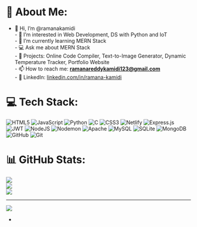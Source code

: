 # 💫 About Me:
- 👋 Hi, I’m @ramanakamidi  <br>- 👀 I’m interested in Web Development, DS with Python and IoT  <br>- 🌱 I’m currently learning MERN Stack <br> - 💻 Ask me about MERN Stack<br>- 🚀 Projects: Online Code Compiler, Text-to-Image Generator, Dynamic Temperature Tracker, Portfolio Website  <br>- 📫 How to reach me: **ramanareddykamidi123@gmail.com**  <br>- 💼 LinkedIn: [linkedin.com/in/ramana-kamidi](https://linkedin.com/in/ramana-kamidi)  <br>


# 💻 Tech Stack:
![HTML5](https://img.shields.io/badge/html5-%23E34F26.svg?style=for-the-badge&logo=html5&logoColor=white) ![JavaScript](https://img.shields.io/badge/javascript-%23323330.svg?style=for-the-badge&logo=javascript&logoColor=%23F7DF1E) ![Python](https://img.shields.io/badge/python-3670A0?style=for-the-badge&logo=python&logoColor=ffdd54) ![C](https://img.shields.io/badge/c-%2300599C.svg?style=for-the-badge&logo=c&logoColor=white) ![CSS3](https://img.shields.io/badge/css3-%231572B6.svg?style=for-the-badge&logo=css3&logoColor=white) ![Netlify](https://img.shields.io/badge/netlify-%23000000.svg?style=for-the-badge&logo=netlify&logoColor=#00C7B7) ![Express.js](https://img.shields.io/badge/express.js-%23404d59.svg?style=for-the-badge&logo=express&logoColor=%2361DAFB) ![JWT](https://img.shields.io/badge/JWT-black?style=for-the-badge&logo=JSON%20web%20tokens) ![NodeJS](https://img.shields.io/badge/node.js-6DA55F?style=for-the-badge&logo=node.js&logoColor=white) ![Nodemon](https://img.shields.io/badge/NODEMON-%23323330.svg?style=for-the-badge&logo=nodemon&logoColor=%BBDEAD) ![Apache](https://img.shields.io/badge/apache-%23D42029.svg?style=for-the-badge&logo=apache&logoColor=white) ![MySQL](https://img.shields.io/badge/mysql-4479A1.svg?style=for-the-badge&logo=mysql&logoColor=white) ![SQLite](https://img.shields.io/badge/sqlite-%2307405e.svg?style=for-the-badge&logo=sqlite&logoColor=white) ![MongoDB](https://img.shields.io/badge/MongoDB-%234ea94b.svg?style=for-the-badge&logo=mongodb&logoColor=white) ![GitHub](https://img.shields.io/badge/github-%23121011.svg?style=for-the-badge&logo=github&logoColor=white) ![Git](https://img.shields.io/badge/git-%23F05033.svg?style=for-the-badge&logo=git&logoColor=white)
# 📊 GitHub Stats:
![](https://github-readme-stats.vercel.app/api?username=ramanakamidi&theme=transparent&hide_border=false&include_all_commits=false&count_private=false)<br/>
![](https://nirzak-streak-stats.vercel.app/?user=ramanakamidi&theme=transparent&hide_border=false)<br/>
![](https://github-readme-stats.vercel.app/api/top-langs/?username=ramanakamidi&theme=transparent&hide_border=false&include_all_commits=false&count_private=false&layout=compact)

---
[![](https://visitcount.itsvg.in/api?id=ramanakamidi&icon=0&color=0)](https://visitcount.itsvg.in)

<!-- Proudly created with GPRM ( https://gprm.itsvg.in ) -->
- 
<!---
ramanakamidi/ramanakamidi is a ✨ special ✨ repository because its `README.md` (this file) appears on your GitHub profile.
You can click the Preview link to take a look at your changes.
--->
